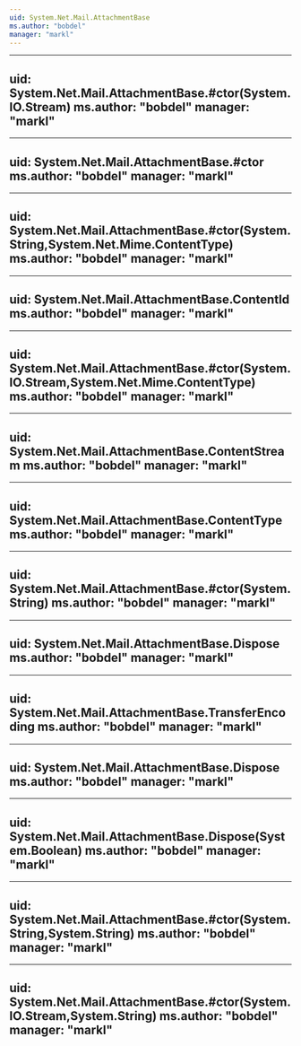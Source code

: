 ```yaml
---
uid: System.Net.Mail.AttachmentBase
ms.author: "bobdel"
manager: "markl"
---
```


---
uid: System.Net.Mail.AttachmentBase.#ctor(System.IO.Stream)
ms.author: "bobdel"
manager: "markl"
---

---
uid: System.Net.Mail.AttachmentBase.#ctor
ms.author: "bobdel"
manager: "markl"
---

---
uid: System.Net.Mail.AttachmentBase.#ctor(System.String,System.Net.Mime.ContentType)
ms.author: "bobdel"
manager: "markl"
---

---
uid: System.Net.Mail.AttachmentBase.ContentId
ms.author: "bobdel"
manager: "markl"
---

---
uid: System.Net.Mail.AttachmentBase.#ctor(System.IO.Stream,System.Net.Mime.ContentType)
ms.author: "bobdel"
manager: "markl"
---

---
uid: System.Net.Mail.AttachmentBase.ContentStream
ms.author: "bobdel"
manager: "markl"
---

---
uid: System.Net.Mail.AttachmentBase.ContentType
ms.author: "bobdel"
manager: "markl"
---

---
uid: System.Net.Mail.AttachmentBase.#ctor(System.String)
ms.author: "bobdel"
manager: "markl"
---

---
uid: System.Net.Mail.AttachmentBase.Dispose
ms.author: "bobdel"
manager: "markl"
---

---
uid: System.Net.Mail.AttachmentBase.TransferEncoding
ms.author: "bobdel"
manager: "markl"
---

---
uid: System.Net.Mail.AttachmentBase.Dispose
ms.author: "bobdel"
manager: "markl"
---

---
uid: System.Net.Mail.AttachmentBase.Dispose(System.Boolean)
ms.author: "bobdel"
manager: "markl"
---

---
uid: System.Net.Mail.AttachmentBase.#ctor(System.String,System.String)
ms.author: "bobdel"
manager: "markl"
---

---
uid: System.Net.Mail.AttachmentBase.#ctor(System.IO.Stream,System.String)
ms.author: "bobdel"
manager: "markl"
---
